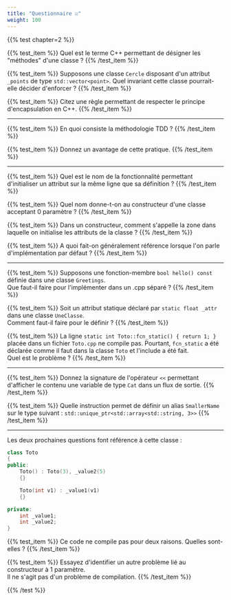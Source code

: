 ```yaml
---
title: "Questionnaire ☑"
weight: 100
---
```


{{% test chapter=2 %}}

{{% test_item %}}
Quel est le terme C++ permettant de désigner les "méthodes" d'une classe ?
{{% /test_item %}}

{{% test_item %}}
Supposons une classe `Cercle` disposant d'un attribut `_points` de type `std::vector<point>`. Quel invariant cette classe pourrait-elle décider d'enforcer ?
{{% /test_item %}}

{{% test_item %}}
Citez une règle permettant de respecter le principe d'encapsulation en C++.
{{% /test_item %}}

---

{{% test_item %}}
En quoi consiste la méthodologie TDD ?
{{% /test_item %}}

{{% test_item %}}
Donnez un avantage de cette pratique.
{{% /test_item %}}

---

{{% test_item %}}
Quel est le nom de la fonctionnalité permettant d'initialiser un attribut sur la même ligne que sa définition ?
{{% /test_item %}}

{{% test_item %}}
Quel nom donne-t-on au constructeur d'une classe acceptant 0 paramètre ?
{{% /test_item %}}

{{% test_item %}}
Dans un constructeur, comment s'appelle la zone dans laquelle on initialise les attributs de la classe ?
{{% /test_item %}}

{{% test_item %}}
A quoi fait-on généralement référence lorsque l'on parle d'implémentation par défaut ?
{{% /test_item %}}

---

{{% test_item %}}
Supposons une fonction-membre `bool hello() const` définie dans une classe `Greetings`.  
Que faut-il faire pour l'implémenter dans un .cpp séparé ?
{{% /test_item %}}

{{% test_item %}}
Soit un attribut statique déclaré par `static float _attr` dans une classe `UneClasse`.  
Comment faut-il faire pour le définir ?
{{% /test_item %}}

{{% test_item %}}
La ligne `static int Toto::fcn_static() { return 1; }` placée dans un fichier `Toto.cpp` ne compile pas.
Pourtant, `fcn_static` a été déclarée comme il faut dans la classe `Toto` et l'include a été fait.  
Quel est le problème ?
{{% /test_item %}}

---

{{% test_item %}}
Donnez la signature de l'opérateur `<<` permettant d'afficher le contenu une variable de type `Cat` dans un flux de sortie.
{{% /test_item %}}

{{% test_item %}}
Quelle instruction permet de définir un alias `SmallerName` sur le type suivant : `std::unique_ptr<std::array<std::string, 3>>` 
{{% /test_item %}}

---

Les deux prochaines questions font référence à cette classe :
```cpp
class Toto
{
public:
    Toto() : Toto(3), _value2(5)
    {}

    Toto(int v1) : _value1(v1)
    {}

private:
    int _value1;
    int _value2;
}
```

{{% test_item %}}
Ce code ne compile pas pour deux raisons. Quelles sont-elles ?
{{% /test_item %}}

{{% test_item %}}
Essayez d'identifier un autre problème lié au constructeur à 1 paramètre.  
Il ne s'agit pas d'un problème de compilation.
{{% /test_item %}}

{{% /test %}}

<!-- 
A partir du code ci-dessous, indiquez si les instructions (que l'on suppose en dehors de la classe) compilent ou non.  
Si ce n'est pas le cas, précisez la raison.
```cpp
class Dog
{
public:
    Dog();
    Dog(int v1, int v2);

    void set(int v);
    int get() const;

    static int _nb;
    static void call(const Dog& d);

private:
    void move();

    static void speak();
    friend void print(std::ostream& stream, const Dog& dog);
};
```

{{% test_item %}}
`Dog d; auto v = d.get();`
{{% /test_item %}}

{{% test_item %}}
`Dog d; print(std::cout, d);`
{{% /test_item %}}

{{% test_item %}}
`Dog::speak();`
{{% /test_item %}}

{{% test_item %}}
`auto a = Dog::get();`
{{% /test_item %}}

{{% test_item %}}
`Dog d1; Dog d2 = d1;`
{{% /test_item %}}

{{% test_item %}}
`const Dog d; d.set(8);`
{{% /test_item %}}

{{% test_item %}}
`Dog d; d.move();`
{{% /test_item %}}

{{% test_item %}}
`std::cout << Dog::_nb << std::endl;`
{{% /test_item %}}

{{% test_item %}}
`Dog d();`
{{% /test_item %}}

{{% test_item %}}
`Dog d; Dog::call(d);`
{{% /test_item %}}

{{% test_item %}}
`Dog d { -1, 3 };`
{{% /test_item %}} -->
